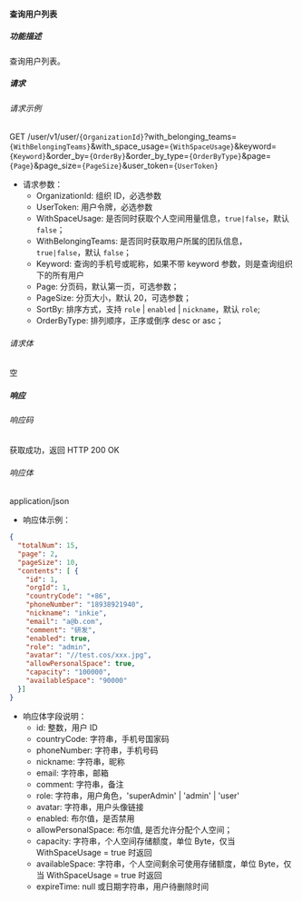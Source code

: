 #### 查询用户列表

##### 功能描述

查询用户列表。


##### 请求

###### 请求示例
GET /user/v1/user/`{OrganizationId}`?with_belonging_teams=`{WithBelongingTeams}`&with_space_usage=`{WithSpaceUsage}`&keyword=`{Keyword}`&order_by=`{OrderBy}`&order_by_type=`{OrderByType}`&page=`{Page}`&page_size=`{PageSize}`&user_token=`{UserToken}`

- 请求参数：
  - OrganizationId: 组织 ID，必选参数
  - UserToken: 用户令牌，必选参数
  - WithSpaceUsage: 是否同时获取个人空间用量信息，`true|false`，默认 `false`；
  - WithBelongingTeams: 是否同时获取用户所属的团队信息，`true|false`，默认 `false`；
  - Keyword: 查询的手机号或昵称，如果不带 keyword 参数，则是查询组织下的所有用户
  - Page: 分页码，默认第一页，可选参数；
  - PageSize: 分页大小，默认 20，可选参数；
  - SortBy: 排序方式，支持 `role` | `enabled` | `nickname`，默认 `role`;
  - OrderByType: 排列顺序，正序或倒序 desc or asc；
  
###### 请求体

空

##### 响应

###### 响应码

获取成功，返回 HTTP 200 OK

###### 响应体

application/json

- 响应体示例：

```json
{
  "totalNum": 15,
  "page": 2,
  "pageSize": 10,
  "contents": [ {
    "id": 1,
    "orgId": 1,
    "countryCode": "+86",
    "phoneNumber": "18938921940",
    "nickname": "inkie",
    "email": "a@b.com",
    "comment": "研发",
    "enabled": true,
    "role": "admin",
    "avatar": "//test.cos/xxx.jpg",
    "allowPersonalSpace": true,
    "capacity": "100000",
    "availableSpace": "90000"
  }]
}
```

- 响应体字段说明：
  - id: 整数，用户 ID
  - countryCode: 字符串，手机号国家码
  - phoneNumber: 字符串，手机号码
  - nickname: 字符串，昵称
  - email: 字符串，邮箱
  - comment: 字符串，备注
  - role: 字符串，用户角色，'superAdmin' | 'admin' | 'user'
  - avatar: 字符串，用户头像链接
  - enabled: 布尔值，是否禁用
  - allowPersonalSpace: 布尔值, 是否允许分配个人空间；
  - capacity: 字符串，个人空间存储额度，单位 Byte，仅当 WithSpaceUsage = true 时返回
  - availableSpace: 字符串，个人空间剩余可使用存储额度，单位 Byte，仅当 WithSpaceUsage = true 时返回
  - expireTime: null 或日期字符串，用户待删除时间

